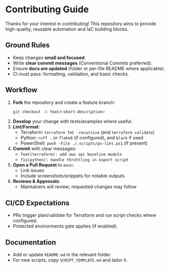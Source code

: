 # Contributing Guide

Thanks for your interest in contributing! This repository aims to provide high-quality, reusable automation and IaC building blocks.

## Ground Rules
- Keep changes **small and focused**.
- Write **clear commit messages** (Conventional Commits preferred).
- Ensure **docs are updated** (folder or per-file README where applicable).
- CI must pass: formatting, validation, and basic checks.

## Workflow
1. **Fork** the repository and create a feature branch:
   ```bash
   git checkout -b feat/<short-description>
   ```
2. **Develop** your change with tests/examples where useful.
3. **Lint/Format**:
   - Terraform: `terraform fmt -recursive` (and `terraform validate`)
   - Python: `ruff .` or `flake8` (if configured), and `black` if used
   - PowerShell: `pwsh -File ./.scripts/ps-lint.ps1` (if present)
4. **Commit** with clear messages:
   - `feat(terraform): add aws vpc baseline module`
   - `fix(python): handle throttling in export script`
5. **Open a Pull Request** to `main`:
   - Link issues
   - Include screenshots/snippets for notable outputs
6. **Reviews & Approvals**:
   - Maintainers will review; requested changes may follow

## CI/CD Expectations
- PRs trigger plan/validate for Terraform and run script checks where configured.
- Protected environments gate applies (if enabled).

## Documentation
- Add or update `README.md` in the relevant folder.
- For new scripts, copy `SCRIPT_TEMPLATE.md` and tailor it.
